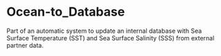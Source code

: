 # Ocean-to_Database
Part of an automatic system to update an internal database with Sea Surface Temperature (SST) and Sea Surface Salinity (SSS) from external partner data.
